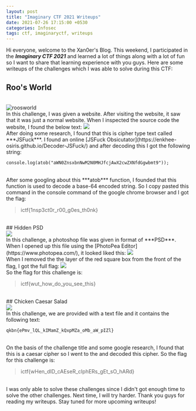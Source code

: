 ```yaml
---
layout: post
title: "Imaginary CTF 2021 Writeups"
date: 2021-07-26 17:15:00 +0530
categories: Infosec
tags: ctf, imaginaryctf, writeups
---
```


Hi everyone, welcome to the Xan0er's Blog. This weekend, I participated in the ***Imaginary CTF 2021*** and learned a lot of things along with a lot of fun so I want to share that learning experience with you guys. Here are some writeups of the challenges which I was able to solve during this CTF:

## Roo's World

<br>
<img src="/assets/images/RoosWorld.png" alt="roosworld" />

<br>
In this challenge, I was given a website. After visiting the website, it saw that it was just a normal website. When I inspected the source code the website, I found the below text:

<img src="/assets/images/jsfuck.png" />

<br>
After doing some research, I found that this is cipher type text called ***JSFuck***. I found an online [JSFuck Obsicutator](https://enkhee-osiris.github.io/Decoder-JSFuck/) and after decoding this I got the following string:

```
console.log(atob("aWN0ZnsxbnNwM2N0MHJfcjAwX2cwZXNfdGgwbmt9"));
```

<br>
After some googling about this ***atob*** function, I founded that this function is used to decode a base-64 encoded string. So I copy pasted this command in the console command of the google chrome browser and I got the flag:

<blockquote><p>ictf{1nsp3ct0r_r00_g0es_th0nk}</p></blockquote>

<br>
## Hidden PSD

<br>
<img src="/assets/images/hiddenpsd.png" />

<br>
In this challenge, a photoshop file was given in format of ***PSD***. When I opened up this file using the [PhotoPea Editor](https://www.photopea.com/), it looked liked this:

<img src="/assets/images/psd1.png" />

<br>
When I removed the the layer of the red square box from the front of the flag, I got the full flag:

<img src="/assets/images/psd2.png" />

<br>
So the flag for this challenge is:

<blockquote><p>ictf{wut_how_do_you_see_this}</p></blockquote>

<br>
## Chicken Caesar Salad

<br>
<img src="/assets/images/ChickenCaesorSalad.png" />

<br>
In this challenge, we are provided with a text file and it contains the following text:

```
qkbn{ePmv_lQL_kIMamZ_kQxpMZa_oMb_aW_pIZl}
```

<br>
On the basis of the challenge title and some google research, I found that this is a caesar cipher so I went to the <https://www.dcode.fr/caesar-cipher> and decoded this cipher. So the flag for this challenge is:

<blockquote><p>ictf{wHen_dID_cAEseR_cIphERs_gEt_sO_hARd}</p></blockquote>

<br>
I was only able to solve these challenges since I didn't got enough time to solve the other challenges. Next time, I will try harder. Thank you guys for reading my writeups. Stay tuned for more upcoming writeups!
